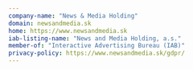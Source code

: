 ```yaml
---
company-name: "News & Media Holding"
domain: newsandmedia.sk
home: https://www.newsandmedia.sk
iab-listing-name: "News and Media Holding, a.s."
member-of: "Interactive Advertising Bureau (IAB)"
privacy-policy: https://www.newsandmedia.sk/gdpr/
---
```




